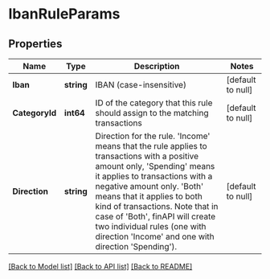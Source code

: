 # IbanRuleParams

## Properties
Name | Type | Description | Notes
------------ | ------------- | ------------- | -------------
**Iban** | **string** | IBAN (case-insensitive) | [default to null]
**CategoryId** | **int64** | ID of the category that this rule should assign to the matching transactions | [default to null]
**Direction** | **string** | Direction for the rule. &#39;Income&#39; means that the rule applies to transactions with a positive amount only, &#39;Spending&#39; means it applies to transactions with a negative amount only. &#39;Both&#39; means that it applies to both kind of transactions. Note that in case of &#39;Both&#39;, finAPI will create two individual rules (one with direction &#39;Income&#39; and one with direction &#39;Spending&#39;). | [default to null]

[[Back to Model list]](../README.md#documentation-for-models) [[Back to API list]](../README.md#documentation-for-api-endpoints) [[Back to README]](../README.md)


